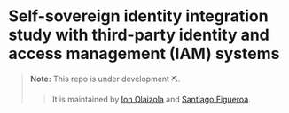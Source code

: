 # Self-sovereign identity integration study with third-party identity and access management (IAM) systems

> **Note:** This repo is under development ⛏.
> > It is maintained by [Ion Olaizola]() and [Santiago Figueroa](https://github.com/sfl0r3nz05).

